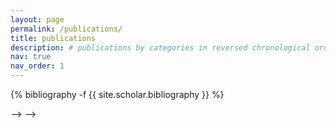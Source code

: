 ```yaml
---
layout: page
permalink: /publications/
title: publications
description: # publications by categories in reversed chronological order. generated by jekyll-scholar.
nav: true
nav_order: 1
---
```

<!-- _pages/publications.md -->
<div class="publications">

{% bibliography -f {{ site.scholar.bibliography }} %}

</div> -->

<!-- _pages/publications.md
<div class="publications">

<h2>Peer-reviewed Publications in English</h2>
{% bibliography -f {{ site.scholar.bibliography }} -q @*[type = {article}]%}

<h2>Academic Publications in Chinese</h2>
{% bibliography -f {{ site.scholar.bibliography }} -q @*[type = {Academic Publications in Chinese}] %}

<h2>Professional (mainly for library workers) and Public Writings in English</h2>
{% bibliography -f {{ site.scholar.bibliography }} -q @*[type = { Professional (mainly for library workers)}] %}

<h2>Book Reviews in English</h2>
{% bibliography -f {{ site.scholar.bibliography }} -q @bookreviews %}


<!-- 根据需要添加更多类型 -->

</div> -->
